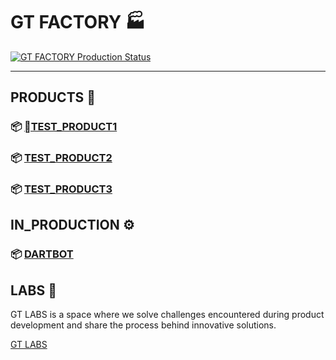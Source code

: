 # GT FACTORY 🏭

[![GT FACTORY Production Status](https://github-readme-activity-graph.vercel.app/graph?username=38GT&custom_title=Production%20Line%20Status&hide_border=true&theme=high-contrast)](https://github.com/ashutosh00710/github-readme-activity-graph)

---

## PRODUCTS 🚀

### 📦 [**TEST_PRODUCT1**](https://github.com/38GT/DARTBOT)
### 📦 [**TEST_PRODUCT2**](https://github.com/38GT/DARTBOT)
### 📦 [**TEST_PRODUCT3**](https://github.com/38GT/DARTBOT)


## IN_PRODUCTION ⚙️
### 📦 [**DARTBOT**](https://github.com/38GT/DARTBOT)

## LABS 🔬

GT LABS is a space where we solve challenges encountered during product development and share the process behind innovative solutions.

[GT LABS](https://38gt.github.io)


